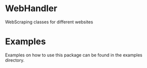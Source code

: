 # WebHandler
WebScraping classes for different websites


# Examples

Examples on how to use this package can be found in the examples directory.
